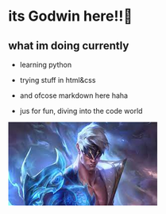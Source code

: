 # its Godwin here!!👋
## what im doing currently
- learning python

- trying stuff in html&css

- and ofcose markdown here haha

- jus for fun, diving into the code world

![godwin pic](leesin.jfif)






